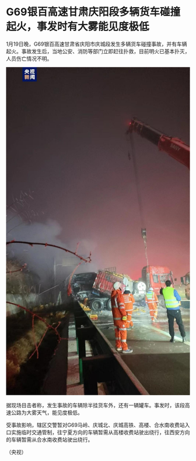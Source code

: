 # G69银百高速甘肃庆阳段多辆货车碰撞起火，事发时有大雾能见度极低

1月19日晚，G69银百高速甘肃省庆阳市庆城段发生多辆货车碰撞事故，并有车辆起火。事故发生后，当地公安、消防等部门立即赶往扑救，目前明火已基本扑灭，人员伤亡情况不明。

![d931a917bca81ff95c872fe50907d25e.jpg](https://raw.githubusercontent.com/qqhsx/qqnews_image/main/2024/01/19/G69银百高速甘肃庆阳段多辆货车碰撞起火，事发时有大雾能见度极低/d931a917bca81ff95c872fe50907d25e.jpg)

据现场目击者称，发生事故的车辆除半挂货车外，还有一辆罐车。事发时，该段高速公路为大雾天气，能见度极低。

受事故影响，辖区交警暂对G69马岭、庆城北、庆城高铁、高楼、合水南收费站入口实施临时交通管制，往宁夏方向的车辆暂需从高楼收费站驶出绕行，往西安方向的车辆暂需从合水南收费站驶出绕行。

（央视）

